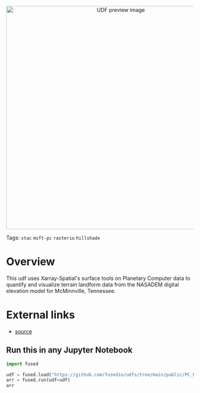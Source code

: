 <!--fused:preview-->
<p align="center"><img src="https://fused-magic.s3.us-west-2.amazonaws.com/thumbnails/udfs-staging/PC_File_Example.png" width="600" alt="UDF preview image"></p>

<!--fused:tags-->
Tags: `stac` `msft-pc` `rasterio` `hillshade`

<!--fused:readme-->
# Overview

This udf uses Xarray-Spatial's surface tools on Planetary Computer data to quantify and visualize terrain landform data from the NASADEM digital elevation model for McMinnville, Tennessee.

# External links

- [source](https://github.com/microsoft/PlanetaryComputerExamples/blob/main/tutorials/surface_analysis.ipynb)

## Run this in any Jupyter Notebook

```python
import fused

udf = fused.load("https://github.com/fusedio/udfs/tree/main/public/PC_File_Example")
arr = fused.run(udf=udf)
arr
```
